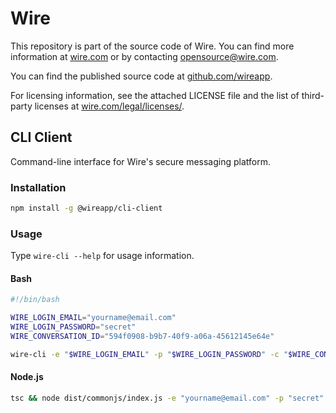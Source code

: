 # Wire

This repository is part of the source code of Wire. You can find more information at [wire.com](https://wire.com) or by contacting opensource@wire.com.

You can find the published source code at [github.com/wireapp](https://github.com/wireapp).

For licensing information, see the attached LICENSE file and the list of third-party licenses at [wire.com/legal/licenses/](https://wire.com/legal/licenses/).

## CLI Client

Command-line interface for Wire's secure messaging platform.

### Installation

```bash
npm install -g @wireapp/cli-client
```

### Usage

Type `wire-cli --help` for usage information.

#### Bash

```bash
#!/bin/bash

WIRE_LOGIN_EMAIL="yourname@email.com"
WIRE_LOGIN_PASSWORD="secret"
WIRE_CONVERSATION_ID="594f0908-b9b7-40f9-a06a-45612145e64e"

wire-cli -e "$WIRE_LOGIN_EMAIL" -p "$WIRE_LOGIN_PASSWORD" -c "$WIRE_CONVERSATION_ID"
```

#### Node.js

```bash
tsc && node dist/commonjs/index.js -e "yourname@email.com" -p "secret"
```
